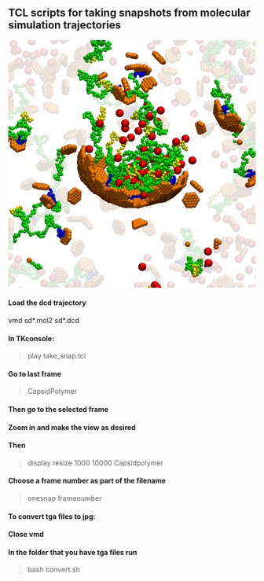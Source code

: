 ## TCL scripts for taking snapshots from molecular simulation trajectories 

![A snapshot from simulations of self assembly of bacterial microcompratments](TOC-01.jpg)


#### Load the dcd trajectory
vmd sd*.mol2 sd*.dcd

#### In TKconsole:
>play take_snap.tcl

#### Go to last frame
>CapsidPolymer

#### Then go to the selected frame
#### Zoom in and make the view as desired

#### Then 
>display resize 1000 10000
>Capsidpolymer

#### Choose a frame number as part of the filename
>onesnap framenumber


#### To convert tga files to jpg:
#### Close vmd
#### In the folder that you have tga files run 
>bash convert.sh


